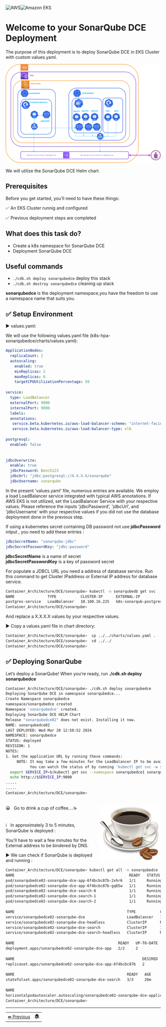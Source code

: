  ![AWS](https://img.shields.io/badge/AWS-%23FF9900.svg?style=for-the-badge&logo=amazon-aws&logoColor=white)![Amazon EKS](https://img.shields.io/static/v1?style=for-the-badge&message=Amazon+EKS&color=222222&logo=Amazon+ECS&logoColor=FF9900&label=)


# Welcome to your SonarQube DCE Deployment 

The purpose of this deployment is to deploy SonarQube DCE in EKS Cluster with custom values.yaml. 

![Flow pods](images/sonardeploy.png)

We will utilize the SonarQube DCE Helm chart.



## Prerequisites

Before you get started, you’ll need to have these things:

✅ An EKS Cluster runnig and configured

✅ Previous deployment steps are completed

## What does this task do?

- Create a k8s namespace for SonarQube DCE
- Deployment SonarQube DCE 


## Useful commands

 * `./cdk.sh deploy sonarqubedce`      deploy this stack 
 * `./cdk.sh destroy sonarqubedce`     cleaning up stack

  **sonarqubedce** is the deployment namespace,you have the freedom to use a namespace name that suits you.


## ✅ Setup Environment


▶️ values.yaml:


We will use the following values.yaml file (k8s-hpa-sonarqubedce/charts/values.yaml):

```yaml
ApplicationNodes:
  replicaCount: 2
  autoscaling:
    enabled: true
    minReplicas: 2
    maxReplicas: 8
    targetCPUUtilizationPercentage: 50
  
service:
  type: LoadBalancer
  externalPort: 9000
  internalPort: 9000
  labels:
  annotations: 
   service.beta.kubernetes.io/aws-load-balancer-scheme: "internet-facing"
   service.beta.kubernetes.io/aws-load-balancer-type: nlb

postgresql:
  enabled: false  
  

jdbcOverwrite:
  enable: true
  jdbcPassword: Bench123
  jdbcUrl: "jdbc:postgresql://X.X.X.X/sonarqube"
  jdbcUsername: sonarqube

``` 


In the present 'values.yaml' file, numerous entries are available. We employ a load LoadBalancer service integrated with typical AWS annotations. 
If AWS EKS is not utilized, set the LoadBalancer Service with your respective values.
Please reference the inputs 'jdbcPassword', 'jdbcUrl', and 'jdbcUsername' with your respective values if you did not use the database deployment done in the previous step.

If using a kubernetes secret containing DB password not use **jdbcPassword** intput , you need to add these entries :
```yaml
jdbcSecretName: "sonarqube-jdbc"
jdbcSecretPasswordKey: "jdbc-password"
```

**jdbcSecretName** is a name of secret</br>
**jdbcSecretPasswordKey** is a key of password secret 

For populate a JDBCL URL you need a address of database service.
Run this command to get Cluster IPaddress or External IP address for database service. 
```bash
Container_Architecture/DCE/sonarqube> kubectl -n sonarqubedb get svc
NAME               TYPE           CLUSTER-IP      EXTERNAL-IP                                                                        PORT(S)          AGE
postgres-service   LoadBalancer   10.100.16.225   k8s-sonarqub-postgres-c24c80ab9f-0157658125734408.elb.eu-central-1.amazonaws.com   5432:30088/TCP   18h
Container_Architecture/DCE/sonarqube> 
```
And replace a X.X.X.X values by your respective values.

▶️ Copy a values.yaml file in chart directory:
```bash
Container_Architecture/DCE/sonarqube>  cp ../../charts/values.yaml .
Container_Architecture/DCE/sonarqube>  cd ../../
Container_Architecture/DCE/sonarqube> 
``` 

## ✅ Deploying SonarQube

Let’s deploy a SonarQube! When you’re ready, run **./cdk.sh deploy sonarqubedce**

```bash
Container_Architecture/DCE/sonarqube> ./cdk.sh deploy sonarqubedce
Deploying SonarQube DCE in namespace sonarqubedce...
Create Namespace sonarqubedce
namespace/sonarqubedce created
Namespace 'sonarqubedce' created.
Deploying SonarQube DCE HELM Chart
Release "sonarqubedce02" does not exist. Installing it now.
NAME: sonarqubedce02
LAST DEPLOYED: Wed Mar 20 12:50:52 2024
NAMESPACE: sonarqubedce
STATUS: deployed
REVISION: 1
NOTES:
1. Get the application URL by running these commands:
     NOTE: It may take a few minutes for the LoadBalancer IP to be available.
           You can watch the status of by running 'kubectl get svc -w sonarqubedce02-sonarqube-dce'
  export SERVICE_IP=$(kubectl get svc --namespace sonarqubedce1 sonarqubedce02-sonarqube-dce -o jsonpath='{.status.loadBalancer.ingress[0].ip}')
  echo http://$SERVICE_IP:9000
.....
.....
Container_Architecture/DCE/sonarqube> 
``` 

<br>
😀 &nbsp;&nbsp;Go to drink a cup of coffee....☕️ <img src="images/cofee1.png" alt="cofee" width="200px" height="181px" align="right">
</br></br>
<p>ℹ️ &nbsp;&nbsp;In approximately 3 to 5 minutes, SonarQube  is deployed : <p>
  

You'll have to wait a few minutes for the External address to be bindered by DNS.

▶️ We can check if SonarQube is deployed and running :
```bash 
Container_Architecture/DCE/sonarqube> kubectl get all -n sonarqubedce
NAME                                                    READY   STATUS    RESTARTS      AGE
pod/sonarqubedce02-sonarqube-dce-app-6f4bcbc87b-2xhr6   1/1     Running   4 (24m ago)   26m
pod/sonarqubedce02-sonarqube-dce-app-6f4bcbc87b-gq65w   1/1     Running   4 (24m ago)   26m
pod/sonarqubedce02-sonarqube-dce-search-0               1/1     Running   0             26m
pod/sonarqubedce02-sonarqube-dce-search-1               1/1     Running   0             25m
pod/sonarqubedce02-sonarqube-dce-search-2               1/1     Running   0             25m

NAME                                                   TYPE           CLUSTER-IP       EXTERNAL-IP                                                                        PORT(S)             AGE
service/sonarqubedce02-sonarqube-dce                   LoadBalancer   10.100.224.150   k8s-sonarqub-sonarqub-dfca344646-a3a1597b20396a90.elb.eu-central-1.amazonaws.com   9000:32297/TCP      26m
service/sonarqubedce02-sonarqube-dce-headless          ClusterIP      None             <none>                                                                             9003/TCP            26m
service/sonarqubedce02-sonarqube-dce-search            ClusterIP      10.100.164.208   <none>                                                                             9001/TCP,9002/TCP   26m
service/sonarqubedce02-sonarqube-dce-search-headless   ClusterIP      None             <none>                                                                             9001/TCP,9002/TCP   26m

NAME                                               READY   UP-TO-DATE   AVAILABLE   AGE
deployment.apps/sonarqubedce02-sonarqube-dce-app   2/2     2            2           26m

NAME                                                          DESIRED   CURRENT   READY   AGE
replicaset.apps/sonarqubedce02-sonarqube-dce-app-6f4bcbc87b   2         2         2       26m

NAME                                                   READY   AGE
statefulset.apps/sonarqubedce02-sonarqube-dce-search   3/3     26m

NAME                                                                                   REFERENCE                                     TARGETS   MINPODS   MAXPODS   REPLICAS   AGE
horizontalpodautoscaler.autoscaling/sonarqubedce02-sonarqube-dce-applicationnode-hpa   Deployment/sonarqubedce02-sonarqube-dce-app   7%/50%    2         8         2          26m
Container_Architecture/DCE/sonarqube> 
``` 

-----
<table>
<tr style="border: 0px transparent">
	<td style="border: 0px transparent"> <a href="../db/README.md" title="PostgreSQL database">⬅ Previous</a></td><td style="border: 0px transparent"><a href="../README.md" title="home">🏠</a></td>
</tr>

</table>
